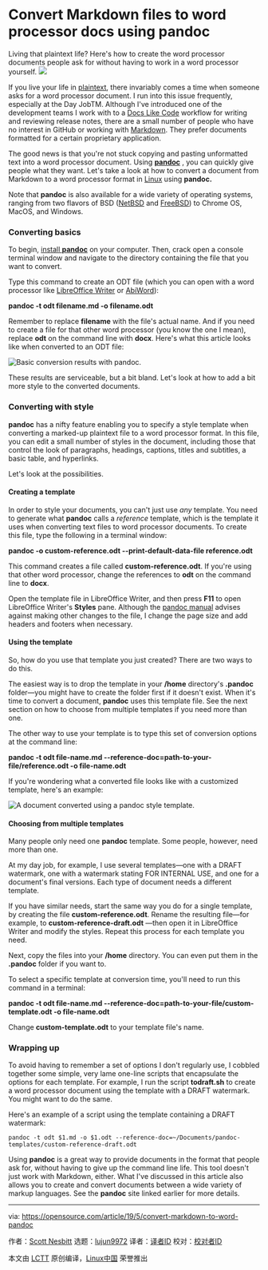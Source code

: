 [#]: collector: (lujun9972)
[#]: translator: ( )
[#]: reviewer: ( )
[#]: publisher: ( )
[#]: url: ( )
[#]: subject: (Convert Markdown files to word processor docs using pandoc)
[#]: via: (https://opensource.com/article/19/5/convert-markdown-to-word-pandoc)
[#]: author: (Scott Nesbitt https://opensource.com/users/scottnesbitt/users/jason-van-gumster/users/kikofernandez)

Convert Markdown files to word processor docs using pandoc
======
Living that plaintext life? Here's how to create the word processor
documents people ask for without having to work in a word processor
yourself.
![][1]

If you live your life in [plaintext][2], there invariably comes a time when someone asks for a word processor document. I run into this issue frequently, especially at the Day JobTM. Although I've introduced one of the development teams I work with to a [Docs Like Code][3] workflow for writing and reviewing release notes, there are a small number of people who have no interest in GitHub or working with [Markdown][4]. They prefer documents formatted for a certain proprietary application.

The good news is that you're not stuck copying and pasting unformatted text into a word processor document. Using **[pandoc][5]** , you can quickly give people what they want. Let's take a look at how to convert a document from Markdown to a word processor format in [Linux][6] using **pandoc.** ​​​​

Note that **pandoc** is also available for a wide variety of operating systems, ranging from two flavors of BSD ([NetBSD][7] and [FreeBSD][8]) to Chrome OS, MacOS, and Windows.

### Converting basics

To begin, [install **pandoc**][9] on your computer. Then, crack open a console terminal window and navigate to the directory containing the file that you want to convert.

Type this command to create an ODT file (which you can open with a word processor like [LibreOffice Writer][10] or [AbiWord][11]):

**pandoc -t odt filename.md -o filename.odt**

Remember to replace **filename** with the file's actual name. And if you need to create a file for that other word processor (you know the one I mean), replace **odt** on the command line with **docx**. Here's what this article looks like when converted to an ODT file:

![Basic conversion results with pandoc.][12]

These results are serviceable, but a bit bland. Let's look at how to add a bit more style to the converted documents.

### Converting with style

**pandoc** has a nifty feature enabling you to specify a style template when converting a marked-up plaintext file to a word processor format. In this file, you can edit a small number of styles in the document, including those that control the look of paragraphs, headings, captions, titles and subtitles, a basic table, and hyperlinks.

Let's look at the possibilities.

#### Creating a template

In order to style your documents, you can't just use _any_ template. You need to generate what **pandoc** calls a _reference_ template, which is the template it uses when converting text files to word processor documents. To create this file, type the following in a terminal window:

**pandoc -o custom-reference.odt --print-default-data-file reference.odt**

This command creates a file called **custom-reference.odt**. If you're using that other word processor, change the references to **odt** on the command line to **docx**.

Open the template file in LibreOffice Writer, and then press **F11** to open LibreOffice Writer's **Styles** pane. Although the [pandoc manual][13] advises against making other changes to the file, I change the page size and add headers and footers when necessary.

#### Using the template

So, how do you use that template you just created? There are two ways to do this.

The easiest way is to drop the template in your **/home** directory's **.pandoc** folder—you might have to create the folder first if it doesn't exist. When it's time to convert a document, **pandoc** uses this template file. See the next section on how to choose from multiple templates if you need more than one.

The other way to use your template is to type this set of conversion options at the command line:

**pandoc -t odt file-name.md --reference-doc=path-to-your-file/reference.odt -o file-name.odt**

If you're wondering what a converted file looks like with a customized template, here's an example:

![A document converted using a pandoc style template.][14]

#### Choosing from multiple templates

Many people only need one **pandoc** template. Some people, however, need more than one.

At my day job, for example, I use several templates—one with a DRAFT watermark, one with a watermark stating FOR INTERNAL USE, and one for a document's final versions. Each type of document needs a different template.

If you have similar needs, start the same way you do for a single template, by creating the file **custom-reference.odt**. Rename the resulting file—for example, to **custom-reference-draft.odt** —then open it in LibreOffice Writer and modify the styles. Repeat this process for each template you need.

Next, copy the files into your **/home** directory. You can even put them in the **.pandoc** folder if you want to.

To select a specific template at conversion time, you'll need to run this command in a terminal:

**pandoc -t odt file-name.md --reference-doc=path-to-your-file/custom-template.odt -o file-name.odt**

Change **custom-template.odt** to your template file's name.

### Wrapping up

To avoid having to remember a set of options I don't regularly use, I cobbled together some simple, very lame one-line scripts that encapsulate the options for each template. For example, I run the script **todraft.sh** to create a word processor document using the template with a DRAFT watermark. You might want to do the same.

Here's an example of a script using the template containing a DRAFT watermark:

`pandoc -t odt $1.md -o $1.odt --reference-doc=~/Documents/pandoc-templates/custom-reference-draft.odt`

Using **pandoc** is a great way to provide documents in the format that people ask for, without having to give up the command line life. This tool doesn't just work with Markdown, either. What I've discussed in this article also allows you to create and convert documents between a wide variety of markup languages. See the **pandoc** site linked earlier for more details.

--------------------------------------------------------------------------------

via: https://opensource.com/article/19/5/convert-markdown-to-word-pandoc

作者：[Scott Nesbitt][a]
选题：[lujun9972][b]
译者：[译者ID](https://github.com/译者ID)
校对：[校对者ID](https://github.com/校对者ID)

本文由 [LCTT](https://github.com/LCTT/TranslateProject) 原创编译，[Linux中国](https://linux.cn/) 荣誉推出

[a]: https://opensource.com/users/scottnesbitt/users/jason-van-gumster/users/kikofernandez
[b]: https://github.com/lujun9972
[1]: https://opensource.com/sites/default/files/styles/image-full-size/public/lead-images/computer_keyboard_laptop_development_code_woman.png?itok=vbYz6jjb
[2]: https://plaintextproject.online/
[3]: https://www.docslikecode.com/
[4]: https://en.wikipedia.org/wiki/Markdown
[5]: https://pandoc.org/
[6]: /resources/linux
[7]: https://www.netbsd.org/
[8]: https://www.freebsd.org/
[9]: https://pandoc.org/installing.html
[10]: https://www.libreoffice.org/discover/writer/
[11]: https://www.abisource.com/
[12]: https://opensource.com/sites/default/files/uploads/pandoc-wp-basic-conversion_600_0.png (Basic conversion results with pandoc.)
[13]: https://pandoc.org/MANUAL.html
[14]: https://opensource.com/sites/default/files/uploads/pandoc-wp-conversion-with-tpl_600.png (A document converted using a pandoc style template.)
